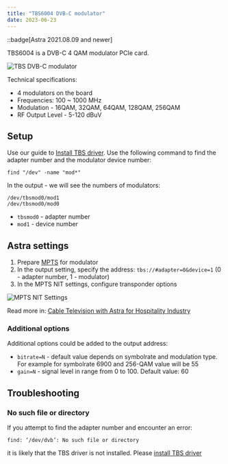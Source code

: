 ```yaml
---
title: "TBS6004 DVB-C modulator"
date: 2023-06-23
---
```


::badge[Astra 2021.08.09 and newer]

TBS6004 is a DVB-C 4 QAM modulator PCIe card.

![TBS DVB-C modulator](https://cdn.cesbo.com/help/astra/delivery/broadcasting/tbs-dvb-c-modulator/tbs-dvb-c.jpeg)

Technical specifications:

- 4 modulators on the board
- Frequencies: 100 ~ 1000 MHz
- Modulation - 16QAM, 32QAM, 64QAM, 128QAM, 256QAM
- RF Output Level - 5-120 dBuV

## Setup

Use our guide to [Install TBS driver](/misc/tools-and-utilities/dvb/tbs-driver). Use the following command to find the adapter number and the modulator device number:

```
find "/dev" -name "mod*"
```

In the output - we will see the numbers of modulators:

```
/dev/tbsmod0/mod1
/dev/tbsmod0/mod0
```

- `tbsmod0` - adapter number
- `mod1` - device number

## Astra settings

1. Prepare [MPTS](/astra/delivery/broadcasting/mpts-settings) for modulator
2. In the output setting, specify the address: `tbs://#adapter=0&device=1` (0 - adapter number, 1 - modulator)
3. In the MPTS NIT settings, configure transponder options

![MPTS NIT Settings](https://cdn.cesbo.com/help/astra/delivery/broadcasting/mpts-nit-dvb-c.png)

Read more in: [Cable Television with Astra for Hospitality Industry](/astra/getting-started/use-cases/cable-television-with-astra-for-hospitality-industry)

### Additional options

Additional options could be added to the output address:

- `bitrate=N` - default value depends on symbolrate and modulation type. For example for symbolrate 6900 and 256-QAM value will be 55
- `gain=N` - signal level in range from 0 to 100. Default value: 60

## Troubleshooting

### No such file or directory

If you attempt to find the adapter number and encounter an error:

```
find: ‘/dev/dvb’: No such file or directory
```

it is likely that the TBS driver is not installed. Please [install TBS driver](/misc/tools-and-utilities/dvb/tbs-driver)
